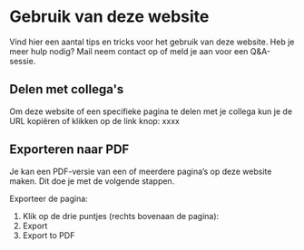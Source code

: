 # Gebruik van deze website

Vind hier een aantal tips en tricks voor het gebruik van deze website. Heb je meer hulp nodig? Mail neem contact op of meld je aan voor een Q&A-sessie.

## Delen met collega's
Om deze website of een specifieke pagina te delen met je collega kun je de URL kopiëren of klikken op de link knop: xxxx

## Exporteren naar PDF
Je kan een PDF-versie van een of meerdere pagina’s op deze website maken. Dit doe je met de volgende stappen.

Exporteer de pagina:

1. Klik op de drie puntjes (rechts bovenaan de pagina):
2. Export
3. Export to PDF